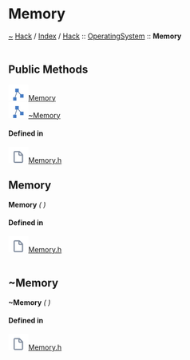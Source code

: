<a id="memory"></a>
<h1>Memory</h1>
<a id="classHack_1_1OperatingSystem_1_1Memory"></a>
<a href="https://github.com/CharlesCarley/HackComputer.md">~</a>
<a href="indexpage.md#hack">Hack</a>
<span class="inline-text">/</span>
<a href="index.md#index">Index</a>
<span class="inline-text">/</span>
<a href="namespaceHack.md#hack">Hack</a>
<span class="inline-text">::</span>
<a href="namespaceHack_1_1OperatingSystem.md#operatingsystem">OperatingSystem</a>
<span class="inline-text">::</span>
<span class="bold-text"><b>Memory</b></span>
<br/>
<br/>
<a id="public-methods"></a>
<h2>Public Methods</h2>
<span class="icon-list-item"><a href="#memory" class="icon-list-item"><img src="../images/class.svg" class="icon-list-item"/><span class="icon-list-item">Memory</span>
</a>
</span>
<br/>
<span class="icon-list-item"><a href="#~memory" class="icon-list-item"><img src="../images/class.svg" class="icon-list-item"/><span class="icon-list-item">~Memory</span>
</a>
</span>
<br/>
<a id="defined-in"></a>
<h4>Defined in</h4>
<span class="icon-list-item"><a href="https://github.com/CharlesCarley/HackComputer/blob/master//Source/OperatingSystem/Memory.h#L27" class="icon-list-item"><img src="../images/file.svg" class="icon-list-item"/><span class="icon-list-item">Memory.h</span>
</a>
</span>
<br/>
<a id="memory"></a>
<h2>Memory</h2>
<span class="bold-text"><b>Memory</b></span>
<span class="italic-text"><i>(</i></span>
<span class="italic-text"><i>)</i></span>
<a id="defined-in"></a>
<h4>Defined in</h4>
<span class="icon-list-item"><a href="https://github.com/CharlesCarley/HackComputer/blob/master//Source/OperatingSystem/Memory.h#L29" class="icon-list-item"><img src="../images/file.svg" class="icon-list-item"/><span class="icon-list-item">Memory.h</span>
</a>
</span>
<br/>
<br/>
<a id="~memory"></a>
<h2>~Memory</h2>
<span class="bold-text"><b>~Memory</b></span>
<span class="italic-text"><i>(</i></span>
<span class="italic-text"><i>)</i></span>
<a id="defined-in"></a>
<h4>Defined in</h4>
<span class="icon-list-item"><a href="https://github.com/CharlesCarley/HackComputer/blob/master//Source/OperatingSystem/Memory.h#L30" class="icon-list-item"><img src="../images/file.svg" class="icon-list-item"/><span class="icon-list-item">Memory.h</span>
</a>
</span>
<br/>
<br/>
</div>
</div>
</body>
</html>
